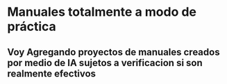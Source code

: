 # Manuales totalmente a modo de práctica
## Voy Agregando proyectos de manuales creados por medio de IA sujetos a verificacion si son realmente efectivos
